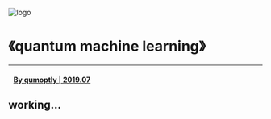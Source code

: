 ![logo](/favicon.ico)
# 《quantum machine learning》

---
#### &nbsp;&nbsp; [By qumoptly  |  2019.07](https://qumoptly.github.io/)  <br>

## working...
